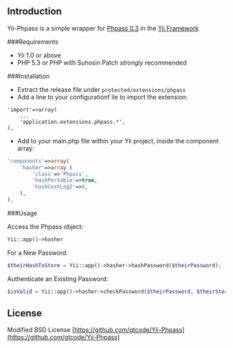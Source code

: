 Introduction
---------
Yii-Phpass is a simple wrapper for [Phpass 0.3](http://www.openwall.com/phpass/)
in the [Yii Framework](http://www.yiiframework.com/)

###Requirements

* Yii 1.0 or above
* PHP 5.3 or PHP with Suhosin Patch *strongly* recommended

###Installation

* Extract the release file under `protected/extensions/phpass`
* Add a line to your configurationf ile to import the extension:
```
'import'=>array(
    ...
    'application.extensions.phpass.*',
),
```
* Add to your main.php file within your Yii project, inside the component array:
```php
'components'=>array(
    'hasher'=>array (
        'class'=>'Phpass',
        'hashPortable'=>true,
        'hashCostLog2'=>8,
    ),
),
```

###Usage

Access the Phpass object:
```php
Yii::app()->hasher
```

For a New Password:
```php
$theirHashToStore = Yii::app()->hasher->hashPassword($theirPassword);
```

Authenticate an Existing Password:
```php
$isValid = Yii::app()->hasher->checkPassword($theirPassword, $theirStoredHash);
```

License
---------
Modified BSD License
[https://github.com/gtcode/Yii-Phpass](https://github.com/gtcode/Yii-Phpass)
